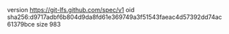version https://git-lfs.github.com/spec/v1
oid sha256:d9717adbf6b804d9da8fd61e369749a3f51543faeac4d57392dd74ac61379bce
size 983
